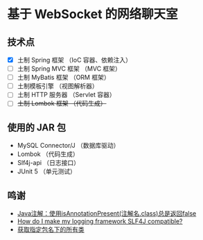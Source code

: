 # 基于 WebSocket 的网络聊天室

## 技术点

- [x] 土制 Spring 框架 （IoC 容器、依赖注入）
- [ ] 土制 Spring MVC 框架 （MVC 框架）
- [ ] 土制 MyBatis 框架 （ORM 框架）
- [ ] 土制模板引擎 （视图解析器）
- [ ] 土制 HTTP 服务器 （Servlet 容器）
- [ ] ~~土制 Lombok 框架 （代码生成）~~

## 使用的 JAR 包

- MySQL Connector/J （数据库驱动）
- Lombok （代码生成）
- Slf4j-api （日志接口）
- JUnit 5 （单元测试）

## 鸣谢

- [Java注解：使用isAnnotationPresent(注解名.class)总是返回false](https://blog.csdn.net/sinat_36184075/article/details/105552817)
- [How do I make my logging framework SLF4J compatible?](https://www.slf4j.org/faq.html#slf4j_compatible)
- [获取指定包名下的所有类](https://blog.csdn.net/Leon_Jinhai_Sun/article/details/106344047)
